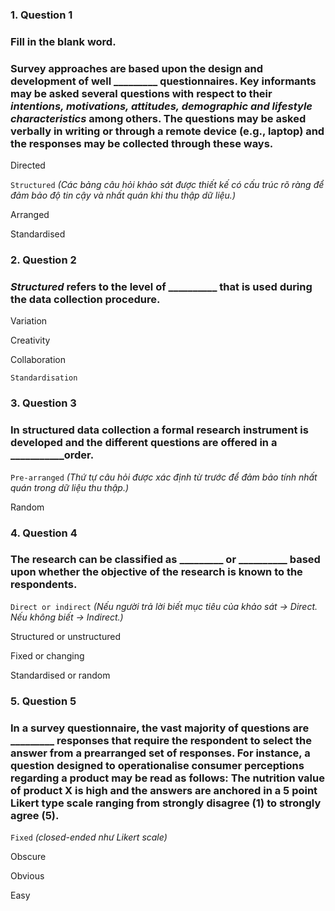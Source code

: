 ### 1. Question 1
### Fill in the blank word. 

### Survey approaches are based upon the design and development of well _________ questionnaires. Key informants may be asked several questions with respect to their _intentions, motivations, attitudes, demographic and lifestyle characteristics_ among others. The questions may be asked verbally in writing or through a remote device (e.g., laptop) and the responses may be collected through these ways.

Directed 

``Structured``
_(Các bảng câu hỏi khảo sát được thiết kế có cấu trúc rõ ràng để đảm bảo độ tin cậy và nhất quán khi thu thập dữ liệu.)_

Arranged 

Standardised 




### 2. Question 2
### _Structured_ refers to the level of __________ that is used during the data collection procedure. 


Variation

Creativity

Collaboration

``Standardisation``



### 3. Question 3
### In structured data collection a formal research instrument is developed and the different questions are offered in a ___________order. 

``Pre-arranged`` 
_(Thứ tự câu hỏi được xác định từ trước để đảm bảo tính nhất quán trong dữ liệu thu thập.)_

Random




### 4. Question 4
### The research can be classified as _________ or __________ based upon whether the objective of the research is known to the respondents.


``Direct or indirect``
_(Nếu người trả lời biết mục tiêu của khảo sát → Direct. Nếu không biết → Indirect.)_

Structured or unstructured


Fixed or changing


Standardised or random


 
### 5. Question 5
### In a survey questionnaire, the vast majority of questions are _________ responses that require the respondent to select the answer from a prearranged set of responses. For instance, a question designed to operationalise consumer perceptions regarding a product may be read as follows: The nutrition value of product X is high and the answers are anchored in a 5 point Likert type scale ranging from strongly disagree (1) to strongly agree (5).


``Fixed``
_(closed-ended như Likert scale)_


Obscure



Obvious



Easy



